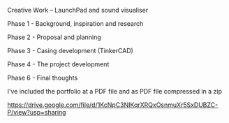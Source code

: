 Creative Work – LaunchPad and sound visualiser 

Phase 1 - Background, inspiration and research 

Phase 2 - Proposal and planning 

Phase 3 - Casing development (TinkerCAD)

Phase 4 - The project development 

Phase 6 - Final thoughts

I've included the portfolio at a PDF file and as PDF file compressed in a zip 

https://drive.google.com/file/d/1KcNpC3NIKqrXRQxOsnmuXr5SxDUBZC-P/view?usp=sharing
